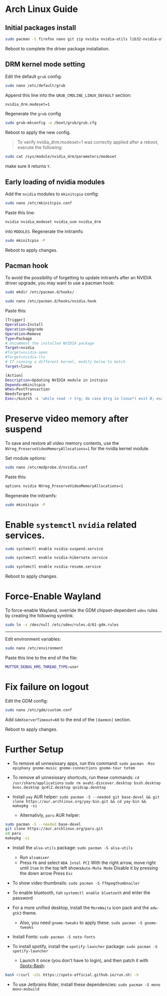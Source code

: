 # Arch Linux Guide
## Initial packages install
```bash
sudo pacman -S firefox nano git zip nvidia nvidia-utils lib32-nvidia-utils nvidia-settings
```
Reboot to complete the driver package installation.
## DRM kernel mode setting
Edit the default ```grub``` config:
```bash
sudo nano /etc/default/grub
```
Append this line into the ```GRUB_CMDLINE_LINUX_DEFAULT``` section:
```bash
nvidia_drm.modeset=1
```
Regenerate the ```grub``` config
```bash
sudo grub-mkconfig -o /boot/grub/grub.cfg
```
Reboot to apply the new config.


> To verify nvidia_drm.modeset=1 was correctly applied after a reboot, execute the following:
```bash
sudo cat /sys/module/nvidia_drm/parameters/modeset
```
make sure it returns ```Y```.
## Early loading of nvidia modules
Add the ```nvidia``` modules to ```mkinitcpio``` config:
```bash
sudo nano /etc/mkinitcpio.conf
```
Paste this line:
```bash
nvidia nvidia_modeset nvidia_uvm nvidia_drm
```
into ```MODULES```.
Regenerate the initramfs:
```bash
sudo mkinitcpio -P
```
Reboot to apply changes.
## Pacman hook
To avoid the possibility of forgetting to update initramfs after an NVIDIA driver upgrade, you may want to use a pacman hook:
```bash
sudo mkdir /etc/pacman.d/hooks/
```
```bash
sudo nano /etc/pacman.d/hooks/nvidia.hook
```
Paste this:
```bash
[Trigger]
Operation=Install
Operation=Upgrade
Operation=Remove
Type=Package
# Uncomment the installed NVIDIA package
Target=nvidia
#Target=nvidia-open
#Target=nvidia-lts
# If running a different kernel, modify below to match
Target=linux

[Action]
Description=Updating NVIDIA module in initcpio
Depends=mkinitcpio
When=PostTransaction
NeedsTargets
Exec=/bin/sh -c 'while read -r trg; do case $trg in linux*) exit 0; esac; done; /usr/bin/mkinitcpio -P'
```
# Preserve video memory after suspend
To save and restore all video memory contents, use the ```NVreg_PreserveVideoMemoryAllocations=1``` for the nvidia kernel module.


Set module options:
```bash
sudo nano /etc/modprobe.d/nvidia.conf
```
Paste this:
```bash
options nvidia NVreg_PreserveVideoMemoryAllocations=1
```
Regenerate the initramfs:
```bash
sudo mkinitcpio -P
```
# Enable ```systemctl``` ```nvidia``` related services.
```bash
sudo systemctl enable nvidia-suspend.service
```
```bash
sudo systemctl enable nvidia-hibernate.service
```
```bash
sudo systemctl enable nvidia-resume.service
```
Reboot to apply changes.
# Force-Enable Wayland
To force-enable Wayland, override the GDM chipset-dependent ```udev``` rules by creating the following symlink:
```bash
sudo ln -s /dev/null /etc/udev/rules.d/61-gdm.rules
```
---
Edit environment variables:
```bash
sudo nano /etc/environment
```
Paste this line to the end of the file:
```bash
MUTTER_DEBUG_KMS_THREAD_TYPE=user
```
# Fix failure on logout
Edit the GDM config:
```bash
sudo nano /etc/gdm/custom.conf
```
Add ```GdmXserverTimeout=60``` to the end of the ```[daemon]``` section.


Reboot to apply changes.

# Further Setup

* To remove all unnesissary apps, run this command:
`sudo pacman -Rsn epiphany gnome-music gnome-connections gnome-tour totem`

* To remove all unnesissary shortcuts, run these commands:
`cd /usr/share/applications`
`sudo rm avahi-discover.desktop bssh.desktop bvnc.desktop qv4l2.desktop qvidcap.desktop`

* Install `yay` AUR helper:
`sudo pacman -S --needed git base-devel && git clone https://aur.archlinux.org/yay-bin.git && cd yay-bin && makepkg -si`
    * Alternativly, ```paru``` AUR helper:
```bash
sudo pacman -S --needed base-devel
git clone https://aur.archlinux.org/paru.git
cd paru
makepkg -si
```

* Install the `alsa-utils` package:
`sudo pacman -S alsa-utils`

    * Run `alsamixer`
    * Press `F6` and select `HDA Intel PCI`
With the right arrow, move right until `Item` in the top left shows`Auto-Mute Mode`
Disable it by pressing the down arrow
Press `Esc`

* To show video thumbnails:
`sudo pacman -S ffmpegthumbnailer`

* To enable bluetooth, run `systemctl enable bluetooth` and enter the password

* For a more unified desktop, install the `MoreWaita` icon pack and the `adw-gtk3` theme.
    * Also, you need `gnome-tweaks` to apply these.
`sudo pacman -S gnome-tweaks`

* Install Fonts:
`sudo pacman -S noto-fonts`

* To install spotify, install the `spotify-launcher` package:
`sudo pacman -S spotify-launcher`
    * Launch it once (you don't have to login), and then patch it with [Spotx-Bash](https://github.com/SpotX-Official/SpotX-Bash):
```bash
bash <(curl -sSL https://spotx-official.github.io/run.sh) -h
```

* To use Jetbrains Rider, install these dependencies:
`sudo pacman -S mono mono-msbuild`
